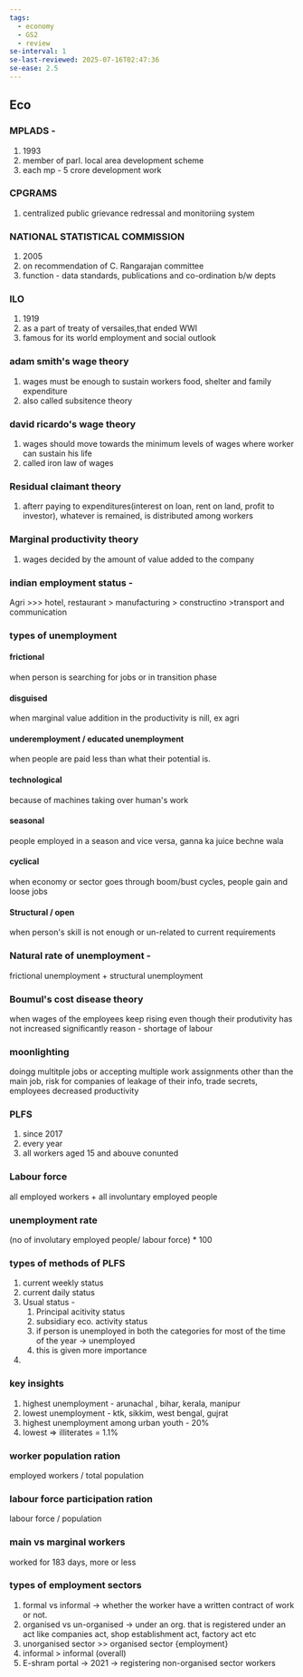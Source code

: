```yaml
---
tags:
  - economy
  - GS2
  - review
se-interval: 1
se-last-reviewed: 2025-07-16T02:47:36
se-ease: 2.5
---
```


## Eco
### MPLADS -
1. 1993
2. member of parl. local area development scheme
3. each mp - 5 crore development work
### CPGRAMS 
1. centralized public grievance redressal and monitoriing system
### NATIONAL STATISTICAL COMMISSION
1. 2005
2. on recommendation of C. Rangarajan committee
3. function - data standards, publications and co-ordination b/w depts
### ILO
1. 1919
2. as a part of treaty of versailes,that ended WWI
3. famous for its world employment and social outlook

### adam smith's wage theory
1. wages must be enough to sustain workers food, shelter and family expenditure
2. also called subsitence theory
### david ricardo's wage theory
1. wages should move towards the minimum levels of wages where worker can sustain his life
2. called iron law of wages
### Residual claimant theory
1. afterr paying to expenditures(interest on loan, rent on land, profit to investor), whatever is remained, is distributed among workers
### Marginal productivity theory
1. wages decided by the amount of value added to the company

### indian employment status - 
Agri >>> hotel, restaurant > manufacturing > constructino >transport and communication

### types of unemployment
#### frictional 
when person is searching for jobs or in transition phase
#### disguised 
when marginal value addition in the productivity is nill, ex agri
#### underemployment / educated unemployment
when people are paid less than what their potential is.
#### technological 
because of machines taking over human's work
#### seasonal
people employed in a season and vice versa,  ganna ka juice bechne wala
#### cyclical 
when economy or sector goes through boom/bust cycles, people gain and loose jobs
#### Structural / open
when person's skill is not enough or un-related to current requirements
### Natural rate of unemployment - 
frictional unemployment + structural unemployment

### Boumul's cost disease theory
when wages of the employees keep rising even though their produtivity has not increased significantly
reason  - shortage of labour

### moonlighting
doingg multitple jobs or accepting multiple work assignments other than the main job,
risk for companies of leakage of their info, trade secrets, employees decreased productivity
### PLFS
1. since 2017
2. every  year
3. all workers aged 15 and abouve conunted
### Labour force
all employed workers + all involuntary employed people
### unemployment rate 
(no of involutary employed people/ labour force)  * 100
### types of methods of PLFS
1. current weekly status
2. current daily status
3. Usual status - 
	1. Principal acitivity status
	2. subsidiary eco. activity status
	3. if person is unemployed in both the categories for most of the time of the year -> unemployed
	4. this is given more importance 
4. 
### key insights
1. highest unemployment - arunachal , bihar, kerala, manipur
2. lowest unemployment - ktk, sikkim, west bengal, gujrat
3. highest unemployment among urban youth - 20%
4. lowest => illiterates = 1.1%
### worker population ration
employed workers / total population
### labour force participation ration
labour force / population
### main vs marginal workers
worked for 183 days, more or less

### types of employment sectors
1. formal vs informal -> whether the worker have a written contract of work or not.
2. organised vs un-organised -> under an org. that is registered under an act like companies act, shop establishment act, factory act etc
3. unorganised sector >> organised sector {employment}
4. informal > informal (overall)
5. E-shram portal -> 2021 -> registering non-organised sector workers